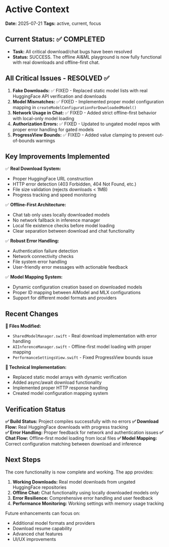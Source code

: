# Active Context

**Date:** 2025-07-21
**Tags:** active, current, focus

## Current Status: ✅ COMPLETED

- **Task:** All critical download/chat bugs have been resolved
- **Status:** SUCCESS. The offline AI&ML playground is now fully functional with real downloads and offline-first chat.

## All Critical Issues - RESOLVED ✅

1. **Fake Downloads:** ✅ FIXED - Replaced static model lists with real HuggingFace API verification and downloads
2. **Model Mismatches:** ✅ FIXED - Implemented proper model configuration mapping in `createModelConfigurationForDownloadedModel()`
3. **Network Usage in Chat:** ✅ FIXED - Added strict offline-first behavior with local-only model loading
4. **Authorization Errors:** ✅ FIXED - Updated to ungated model repos with proper error handling for gated models
5. **ProgressView Bounds:** ✅ FIXED - Added value clamping to prevent out-of-bounds warnings

## Key Improvements Implemented

✅ **Real Download System:**
- Proper HuggingFace URL construction
- HTTP error detection (403 Forbidden, 404 Not Found, etc.)
- File size validation (rejects downloads < 1MB)
- Progress tracking and speed monitoring

✅ **Offline-First Architecture:**
- Chat tab only uses locally downloaded models
- No network fallback in inference manager
- Local file existence checks before model loading
- Clear separation between download and chat functionality

✅ **Robust Error Handling:**
- Authentication failure detection
- Network connectivity checks
- File system error handling
- User-friendly error messages with actionable feedback

✅ **Model Mapping System:**
- Dynamic configuration creation based on downloaded models
- Proper ID mapping between AIModel and MLX configurations
- Support for different model formats and providers

## Recent Changes

**📁 Files Modified:**
- `SharedModelManager.swift` - Real download implementation with error handling
- `AIInferenceManager.swift` - Offline-first model loading with proper mapping
- `PerformanceSettingsView.swift` - Fixed ProgressView bounds issue

**🔧 Technical Implementation:**
- Replaced static model arrays with dynamic verification
- Added async/await download functionality
- Implemented proper HTTP response handling
- Created model configuration mapping system

## Verification Status

**✅ Build Status:** Project compiles successfully with no errors
**✅ Download Flow:** Real HuggingFace downloads with progress tracking  
**✅ Error Handling:** Proper feedback for network and authentication issues
**✅ Chat Flow:** Offline-first model loading from local files
**✅ Model Mapping:** Correct configuration matching between download and inference

## Next Steps

The core functionality is now complete and working. The app provides:

1. **Working Downloads:** Real model downloads from ungated HuggingFace repositories
2. **Offline Chat:** Chat functionality using locally downloaded models only
3. **Error Resilience:** Comprehensive error handling and user feedback
4. **Performance Monitoring:** Working settings with memory usage tracking

Future enhancements can focus on:
- Additional model formats and providers
- Download resume capability  
- Advanced chat features
- UI/UX improvements
